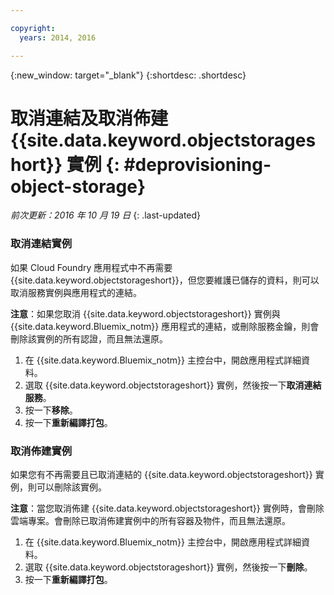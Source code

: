 ```yaml
---

copyright:
  years: 2014, 2016

---
```

{:new_window: target="_blank"}
{:shortdesc: .shortdesc}

# 取消連結及取消佈建 {{site.data.keyword.objectstorageshort}} 實例 {: #deprovisioning-object-storage}

*前次更新：2016 年 10 月 19 日*
{: .last-updated}


### 取消連結實例
如果 Cloud Foundry 應用程式中不再需要 {{site.data.keyword.objectstorageshort}}，但您要維護已儲存的資料，則可以取消服務實例與應用程式的連結。

**注意**：如果您取消 {{site.data.keyword.objectstorageshort}} 實例與 {{site.data.keyword.Bluemix_notm}} 應用程式的連結，或刪除服務金鑰，則會刪除該實例的所有認證，而且無法還原。

1. 在 {{site.data.keyword.Bluemix_notm}} 主控台中，開啟應用程式詳細資料。
2. 選取 {{site.data.keyword.objectstorageshort}} 實例，然後按一下**取消連結服務**。
3. 按一下**移除**。
4. 按一下**重新編譯打包**。



### 取消佈建實例

如果您有不再需要且已取消連結的 {{site.data.keyword.objectstorageshort}} 實例，則可以刪除該實例。

**注意**：當您取消佈建 {{site.data.keyword.objectstorageshort}} 實例時，會刪除雲端專案。會刪除已取消佈建實例中的所有容器及物件，而且無法還原。

1. 在 {{site.data.keyword.Bluemix_notm}} 主控台中，開啟應用程式詳細資料。
2. 選取 {{site.data.keyword.objectstorageshort}} 實例，然後按一下**刪除**。
3. 按一下**重新編譯打包**。
